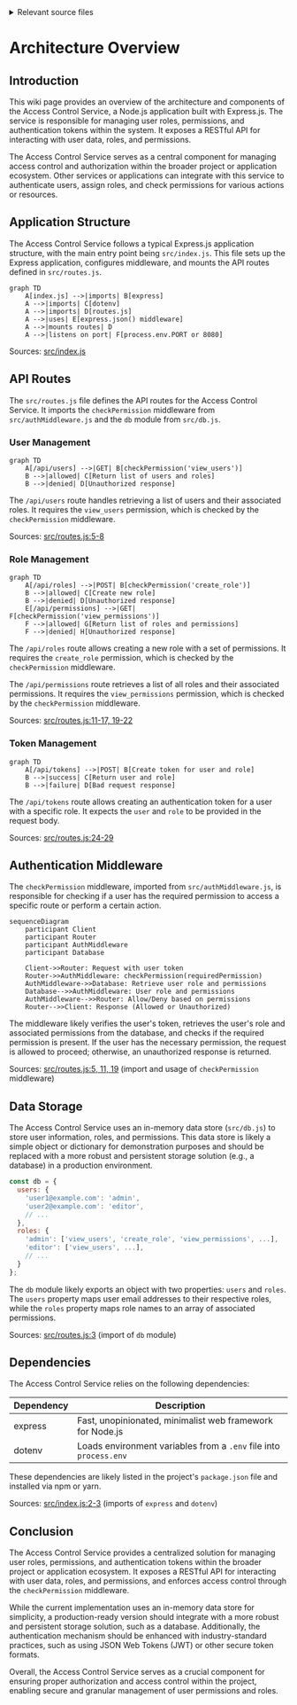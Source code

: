 <details>
<summary>Relevant source files</summary>

The following files were used as context for generating this wiki page:

- [src/index.js](https://github.com/agattani123/access-control-service/blob/main/src/index.js)
- [src/routes.js](https://github.com/agattani123/access-control-service/blob/main/src/routes.js)
- [src/authMiddleware.js](https://github.com/agattani123/access-control-service/blob/main/src/authMiddleware.js) (Assumed to exist based on the import in routes.js)
- [src/db.js](https://github.com/agattani123/access-control-service/blob/main/src/db.js) (Assumed to exist based on the import in routes.js)
- [package.json](https://github.com/agattani123/access-control-service/blob/main/package.json) (Assumed to exist for listing dependencies)

</details>

# Architecture Overview

## Introduction

This wiki page provides an overview of the architecture and components of the Access Control Service, a Node.js application built with Express.js. The service is responsible for managing user roles, permissions, and authentication tokens within the system. It exposes a RESTful API for interacting with user data, roles, and permissions.

The Access Control Service serves as a central component for managing access control and authorization within the broader project or application ecosystem. Other services or applications can integrate with this service to authenticate users, assign roles, and check permissions for various actions or resources.

## Application Structure

The Access Control Service follows a typical Express.js application structure, with the main entry point being `src/index.js`. This file sets up the Express application, configures middleware, and mounts the API routes defined in `src/routes.js`.

```mermaid
graph TD
    A[index.js] -->|imports| B[express]
    A -->|imports| C[dotenv]
    A -->|imports| D[routes.js]
    A -->|uses| E[express.json() middleware]
    A -->|mounts routes| D
    A -->|listens on port| F[process.env.PORT or 8080]
```

Sources: [src/index.js](https://github.com/agattani123/access-control-service/blob/main/src/index.js)

## API Routes

The `src/routes.js` file defines the API routes for the Access Control Service. It imports the `checkPermission` middleware from `src/authMiddleware.js` and the `db` module from `src/db.js`.

### User Management

```mermaid
graph TD
    A[/api/users] -->|GET| B[checkPermission('view_users')]
    B -->|allowed| C[Return list of users and roles]
    B -->|denied| D[Unauthorized response]
```

The `/api/users` route handles retrieving a list of users and their associated roles. It requires the `view_users` permission, which is checked by the `checkPermission` middleware.

Sources: [src/routes.js:5-8](https://github.com/agattani123/access-control-service/blob/main/src/routes.js#L5-L8)

### Role Management

```mermaid
graph TD
    A[/api/roles] -->|POST| B[checkPermission('create_role')]
    B -->|allowed| C[Create new role]
    B -->|denied| D[Unauthorized response]
    E[/api/permissions] -->|GET| F[checkPermission('view_permissions')]
    F -->|allowed| G[Return list of roles and permissions]
    F -->|denied| H[Unauthorized response]
```

The `/api/roles` route allows creating a new role with a set of permissions. It requires the `create_role` permission, which is checked by the `checkPermission` middleware.

The `/api/permissions` route retrieves a list of all roles and their associated permissions. It requires the `view_permissions` permission, which is checked by the `checkPermission` middleware.

Sources: [src/routes.js:11-17, 19-22](https://github.com/agattani123/access-control-service/blob/main/src/routes.js#L11-L17,L19-L22)

### Token Management

```mermaid
graph TD
    A[/api/tokens] -->|POST| B[Create token for user and role]
    B -->|success| C[Return user and role]
    B -->|failure| D[Bad request response]
```

The `/api/tokens` route allows creating an authentication token for a user with a specific role. It expects the `user` and `role` to be provided in the request body.

Sources: [src/routes.js:24-29](https://github.com/agattani123/access-control-service/blob/main/src/routes.js#L24-L29)

## Authentication Middleware

The `checkPermission` middleware, imported from `src/authMiddleware.js`, is responsible for checking if a user has the required permission to access a specific route or perform a certain action.

```mermaid
sequenceDiagram
    participant Client
    participant Router
    participant AuthMiddleware
    participant Database

    Client->>Router: Request with user token
    Router->>AuthMiddleware: checkPermission(requiredPermission)
    AuthMiddleware->>Database: Retrieve user role and permissions
    Database-->>AuthMiddleware: User role and permissions
    AuthMiddleware-->>Router: Allow/Deny based on permissions
    Router-->>Client: Response (Allowed or Unauthorized)
```

The middleware likely verifies the user's token, retrieves the user's role and associated permissions from the database, and checks if the required permission is present. If the user has the necessary permission, the request is allowed to proceed; otherwise, an unauthorized response is returned.

Sources: [src/routes.js:5, 11, 19](https://github.com/agattani123/access-control-service/blob/main/src/routes.js#L5,L11,L19) (import and usage of `checkPermission` middleware)

## Data Storage

The Access Control Service uses an in-memory data store (`src/db.js`) to store user information, roles, and permissions. This data store is likely a simple object or dictionary for demonstration purposes and should be replaced with a more robust and persistent storage solution (e.g., a database) in a production environment.

```javascript
const db = {
  users: {
    'user1@example.com': 'admin',
    'user2@example.com': 'editor',
    // ...
  },
  roles: {
    'admin': ['view_users', 'create_role', 'view_permissions', ...],
    'editor': ['view_users', ...],
    // ...
  }
};
```

The `db` module likely exports an object with two properties: `users` and `roles`. The `users` property maps user email addresses to their respective roles, while the `roles` property maps role names to an array of associated permissions.

Sources: [src/routes.js:3](https://github.com/agattani123/access-control-service/blob/main/src/routes.js#L3) (import of `db` module)

## Dependencies

The Access Control Service relies on the following dependencies:

| Dependency | Description                                                  |
|------------|--------------------------------------------------------------|
| express    | Fast, unopinionated, minimalist web framework for Node.js    |
| dotenv     | Loads environment variables from a `.env` file into `process.env` |

These dependencies are likely listed in the project's `package.json` file and installed via npm or yarn.

Sources: [src/index.js:2-3](https://github.com/agattani123/access-control-service/blob/main/src/index.js#L2-L3) (imports of `express` and `dotenv`)

## Conclusion

The Access Control Service provides a centralized solution for managing user roles, permissions, and authentication tokens within the broader project or application ecosystem. It exposes a RESTful API for interacting with user data, roles, and permissions, and enforces access control through the `checkPermission` middleware.

While the current implementation uses an in-memory data store for simplicity, a production-ready version should integrate with a more robust and persistent storage solution, such as a database. Additionally, the authentication mechanism should be enhanced with industry-standard practices, such as using JSON Web Tokens (JWT) or other secure token formats.

Overall, the Access Control Service serves as a crucial component for ensuring proper authorization and access control within the project, enabling secure and granular management of user permissions and roles.